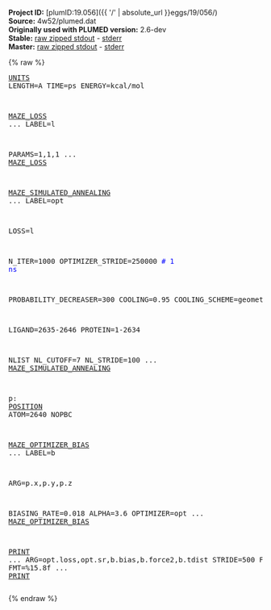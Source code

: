 **Project ID:** [plumID:19.056]({{ '/' | absolute_url }}eggs/19/056/)  
**Source:** 4w52/plumed.dat  
**Originally used with PLUMED version:** 2.6-dev  
**Stable:** [raw zipped stdout](plumed.dat.plumed.stdout.txt.zip) - [stderr](plumed.dat.plumed.stderr)  
**Master:** [raw zipped stdout](plumed.dat.plumed_master.stdout.txt.zip) - [stderr](plumed.dat.plumed_master.stderr)  

{% raw %}<pre>
<a href="https://plumed.github.io/doc-master/user-doc/html/_u_n_i_t_s.html">UNITS</a> LENGTH=A TIME=ps ENERGY=kcal/mol

<a href="https://plumed.github.io/doc-master/user-doc/html/_m_a_z_e__l_o_s_s.html">MAZE_LOSS</a> ...
  LABEL=l

  PARAMS=1,1,1
... <a href="https://plumed.github.io/doc-master/user-doc/html/_m_a_z_e__l_o_s_s.html">MAZE_LOSS</a>

<a href="https://plumed.github.io/doc-master/user-doc/html/_m_a_z_e__s_i_m_u_l_a_t_e_d__a_n_n_e_a_l_i_n_g.html">MAZE_SIMULATED_ANNEALING</a> ...
  LABEL=opt
  
  LOSS=l
  
  N_ITER=1000
  OPTIMIZER_STRIDE=250000 <span style="color:blue"># 1 ns</span>

  PROBABILITY_DECREASER=300
  COOLING=0.95
  COOLING_SCHEME=geometric  
   
  LIGAND=2635-2646
  PROTEIN=1-2634

  NLIST
  NL_CUTOFF=7
  NL_STRIDE=100
... <a href="https://plumed.github.io/doc-master/user-doc/html/_m_a_z_e__s_i_m_u_l_a_t_e_d__a_n_n_e_a_l_i_n_g.html">MAZE_SIMULATED_ANNEALING</a>

p: <a href="https://plumed.github.io/doc-master/user-doc/html/_p_o_s_i_t_i_o_n.html">POSITION</a> ATOM=2640 NOPBC

<a href="https://plumed.github.io/doc-master/user-doc/html/_m_a_z_e__o_p_t_i_m_i_z_e_r__b_i_a_s.html">MAZE_OPTIMIZER_BIAS</a> ...
  LABEL=b  

  ARG=p.x,p.y,p.z

  BIASING_RATE=0.018
  ALPHA=3.6
  OPTIMIZER=opt
... <a href="https://plumed.github.io/doc-master/user-doc/html/_m_a_z_e__o_p_t_i_m_i_z_e_r__b_i_a_s.html">MAZE_OPTIMIZER_BIAS</a>

<a href="https://plumed.github.io/doc-master/user-doc/html/_p_r_i_n_t.html">PRINT</a> ...
  ARG=opt.loss,opt.sr,b.bias,b.force2,b.tdist
  STRIDE=500
  FILE=colvar
  FMT=%15.8f 
... <a href="https://plumed.github.io/doc-master/user-doc/html/_p_r_i_n_t.html">PRINT</a>
</pre>{% endraw %}
